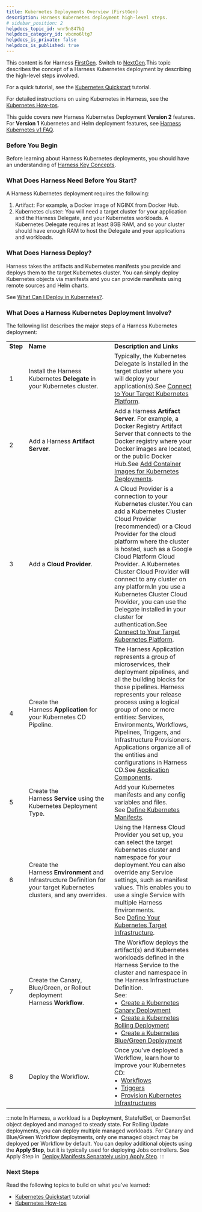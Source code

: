 ```yaml
---
title: Kubernetes Deployments Overview (FirstGen)
description: Harness Kubernetes deployment high-level steps.
# sidebar_position: 2
helpdocs_topic_id: wnr5n847b1
helpdocs_category_id: vbcmo6ltg7
helpdocs_is_private: false
helpdocs_is_published: true
---
```


This content is for Harness [FirstGen](../../../../getting-started/harness-first-gen-vs-harness-next-gen.md). Switch to [NextGen](../../../../continuous-delivery/cd-advanced/cd-kubernetes-category/kubernetes-deployments-overview.md).This topic describes the concept of a Harness Kubernetes deployment by describing the high-level steps involved.

For a quick tutorial, see the [Kubernetes Quickstart](../../../first-gen-quickstarts/kubernetes-quickstart.md) tutorial.

For detailed instructions on using Kubernetes in Harness, see the [Kubernetes How-tos](https://docs.harness.io/category/kubernetes-deployments).

This guide covers new Harness Kubernetes Deployment **Version 2** features. For **Version 1** Kubernetes and Helm deployment features, see [Harness Kubernetes v1 FAQ](https://docs.harness.io/article/dtu3ud1ok7-kubernetes-and-harness-faq).

### Before You Begin

Before learning about Harness Kubernetes deployments, you should have an understanding of [Harness Key Concepts](../../../starthere-firstgen/harness-key-concepts.md).

### What Does Harness Need Before You Start?

A Harness Kubernetes deployment requires the following:

1. Artifact: For example, a Docker image of NGINX from Docker Hub.
2. Kubernetes cluster: You will need a target cluster for your application and the Harness Delegate, and your Kubernetes workloads. A Kubernetes Delegate requires at least 8GB RAM, and so your cluster should have enough RAM to host the Delegate and your applications and workloads.

### What Does Harness Deploy?

Harness takes the artifacts and Kubernetes manifests you provide and deploys them to the target Kubernetes cluster. You can simply deploy Kubernetes objects via manifests and you can provide manifests using remote sources and Helm charts.

See [What Can I Deploy in Kubernetes?](../../../firstgen-platform/techref-category/cd-ref/platforms-ref/what-can-i-deploy-in-kubernetes.md).

### What Does a Harness Kubernetes Deployment Involve?

The following list describes the major steps of a Harness Kubernetes deployment:



|  |  |  |
| --- | --- | --- |
| **Step** | **Name** | **Description and Links** |
| 1 | Install the Harness Kubernetes **Delegate** in your Kubernetes cluster.  | Typically, the Kubernetes Delegate is installed in the target cluster where you will deploy your application(s).See [Connect to Your Target Kubernetes Platform](../../kubernetes-deployments/connect-to-your-target-kubernetes-platform.md). |
| 2 | Add a Harness **Artifact Server**. | Add a Harness **Artifact Server**. For example, a Docker Registry Artifact Server that connects to the Docker registry where your Docker images are located, or the public Docker Hub.See [Add Container Images for Kubernetes Deployments](../../kubernetes-deployments/add-container-images-for-kubernetes-deployments.md). |
| 3 | Add a **Cloud Provider**. | A Cloud Provider is a connection to your Kubernetes cluster.You can add a Kubernetes Cluster Cloud Provider (recommended) or a Cloud Provider for the cloud platform where the cluster is hosted, such as a Google Cloud Platform Cloud Provider. A Kubernetes Cluster Cloud Provider will connect to any cluster on any platform.In you use a Kubernetes Cluster Cloud Provider, you can use the Delegate installed in your cluster for authentication.See [Connect to Your Target Kubernetes Platform](../../kubernetes-deployments/connect-to-your-target-kubernetes-platform.md). |
| 4 | Create the Harness **Application** for your Kubernetes CD Pipeline. | The Harness Application represents a group of microservices, their deployment pipelines, and all the building blocks for those pipelines. Harness represents your release process using a logical group of one or more entities: Services, Environments, Workflows, Pipelines, Triggers, and Infrastructure Provisioners. Applications organize all of the entities and configurations in Harness CD.See [Application Components](../../model-cd-pipeline/applications/application-configuration.md). |
| 5 | Create the Harness **Service** using the Kubernetes Deployment Type. | Add your Kubernetes manifests and any config variables and files.<br />See [Define Kubernetes Manifests](../../kubernetes-deployments/define-kubernetes-manifests.md). |
| 6 | Create the Harness **Environment** and Infrastructure Definition for your target Kubernetes clusters, and any overrides. | Using the Harness Cloud Provider you set up, you can select the target Kubernetes cluster and namespace for your deployment.You can also override any Service settings, such as manifest values. This enables you to use a single Service with multiple Harness Environments.<br />See [Define Your Kubernetes Target Infrastructure](../../kubernetes-deployments/define-your-kubernetes-target-infrastructure.md). |
| 7 | Create the Canary, Blue/Green, or Rollout deployment Harness **Workflow**. | The Workflow deploys the artifact(s) and Kubernetes workloads defined in the Harness Service to the cluster and namespace in the Harness Infrastructure Definition.<br />See: <br />&bull;&nbsp; [Create a Kubernetes Canary Deployment](../../kubernetes-deployments/create-a-kubernetes-canary-deployment.md) <br />&bull;&nbsp; [Create a Kubernetes Rolling Deployment](../../kubernetes-deployments/create-a-kubernetes-rolling-deployment.md) <br />&bull;&nbsp; [Create a Kubernetes Blue/Green Deployment](../../kubernetes-deployments/create-a-kubernetes-blue-green-deployment.md) |
| 8 | Deploy the Workflow. | Once you've deployed a Workflow, learn how to improve your Kubernetes CD: <br />&bull;&nbsp; [Workflows](../../model-cd-pipeline/workflows/workflow-configuration.md) <br />&bull;&nbsp;  [Triggers](../../model-cd-pipeline/triggers/add-a-trigger-2.md) <br />&bull;&nbsp;  [Provision Kubernetes Infrastructures](../../kubernetes-deployments/provision-kubernetes-infrastructures.md) |

:::note
In Harness, a workload is a Deployment, StatefulSet, or DaemonSet object deployed and managed to steady state. For Rolling Update deployments, you can deploy multiple managed workloads. For Canary and Blue/Green Workflow deployments, only one managed object may be deployed per Workflow by default. You can deploy additional objects using the **Apply Step**, but it is typically used for deploying Jobs controllers. See Apply Step in  [Deploy Manifests Separately using Apply Step](../../kubernetes-deployments/deploy-manifests-separately-using-apply-step.md).
:::

### Next Steps

Read the following topics to build on what you've learned:

* [Kubernetes Quickstart](../../../first-gen-quickstarts/kubernetes-quickstart.md) tutorial
* [Kubernetes How-tos](../../kubernetes-deployments/kubernetes-deployments-overview.md)

